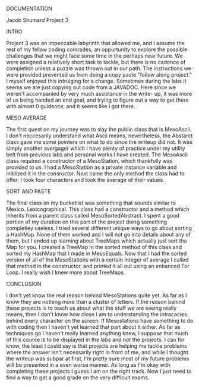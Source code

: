 DOCUMENTATION


Jacob Shumard
Project 3



INTRO


Project 3 was an impeccable labyrinth that allowed me, and I assume 
the rest of my fellow coding comrades, an oppurtunity to explore the
possible challenges that we might face some time in the perhaps near
future. We were assigned a relatively short task to tackle, but there 
is no cadence of completion unless a puzzle was thrown out in our path.
The instructions we were provided prevented us from doing a copy paste
"follow along project." I myself enjoyed this intruiging for a change. Sometimes
during the labs it seems we are just copying out code from a JAVADOC. 
Here since we weren't accompanied by very much assistance in the write-
up, it was more of us being handed an end goal, and trying to figure out 
a way to get there with almost 0 guidence, and it seems like I got there.



MESO AVERAGE


The first quest on my journey was to slay the public class that is MesoAscii.
I don't neccesarily understand what Ascii means, nevertheless, the Abstarct class
gave me some pointers on what to do since the writeup did not. It was simply another
avergager which I have plenty of practice under my utility belt from previous labs and
personal works I have created. The MesoAscii class required a constructor of a MesoStation,
which thankfully was provided to us. I had a MesoStation as a private instance variable and
initilized it in the consructor. Next came the only method the class had to offer. I took
four characters and took the average of their values. 



SORT AND PASTE


The final class on my bucketlist was something that sounds similar to Mexico. Lexicographical. This class had
a constructor and a method which inherits from a parent class called MesoSortedAbstract. I spent a good 
portion of my duration on this part of the project doing something completley useless. I tried several different
unique ways to go about sorting a HashMap. None of them worked and I will not go into details about any of them,
but I ended up learning about TreeMaps which actually just sort the Map for you. I created a TreeMap in the sorted
method of this class and sorted my HashMap that I made in MesoEquals. Now that I had the sorted version of all of
the MesoStations with a certain Integer of average I called that method in the constructor, and printed it all out
using an enhanced For Loop. I really wish I knew more about TreeMaps.




CONCLUSION


I don't yet know the real reason behind MesoStations quite yet. As far as I know they are nothing more than a 
cluster of letters. If the reason behind these projects is to teach us about what the stuff we are seeing 
really means, then I don't know how close I am to understanding the intracacies behind every character on the
screen. If Mesostations have something to do with coding then I haven't yet learned that part about it either.
As far as techniques go I haven't really learned anything knew, I suppose that much of this course is to be 
displayed in the labs and not the projects. I can for know, the least I could say is that projects are helping
me tackle problems where the answer isn't necessarily right in front of me, and while I thought the writeup
was subpar at first, I'm pretty sure most of my future problems will be presented in a even worse manner. As 
long as I'm okay with completing these projects I guess I am on the right track. Now I just need to find a way
to get a good grade on the very difficult exams.




















